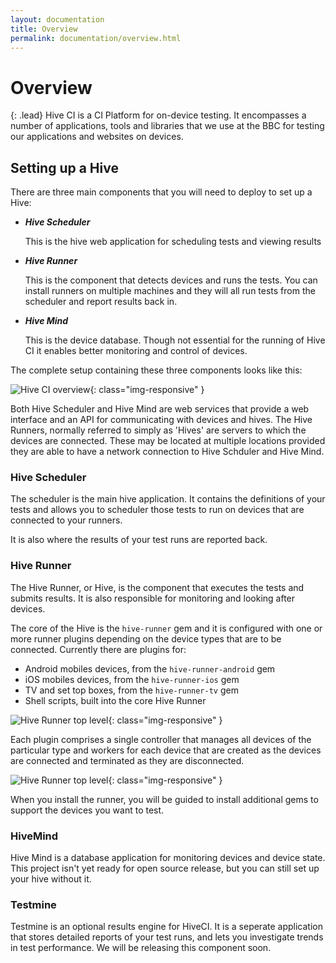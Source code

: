 ```yaml
---
layout: documentation
title: Overview
permalink: documentation/overview.html
---
```


# Overview

{: .lead}
Hive CI is a CI Platform for on-device testing. It encompasses a number of
applications, tools and libraries that we use at the BBC for testing our
applications and websites on devices.

## Setting up a Hive

There are three main components that you will need to deploy to set up a Hive:

*   ***Hive Scheduler***

    This is the hive web application for scheduling tests and viewing results

*   ***Hive Runner***

    This is the component that detects devices and runs the tests. You can install
runners on multiple machines and they will all run tests from the scheduler and
report results back in.

*   ***Hive Mind***

    This is the device database. Though not essential for the running of Hive
CI it enables better monitoring and control of devices.

The complete setup containing these three components looks like this:

![Hive CI overview](/hive-ci/images/full-hive-ci.png){: class="img-responsive" }

Both Hive Scheduler and Hive Mind are web services that provide a web interface
and an API for communicating with devices and hives. The Hive Runners, normally
referred to simply as 'Hives' are servers to which the devices are connected.
These may be located at multiple locations provided they are able to have a
network connection to Hive Schduler and Hive Mind.

### Hive Scheduler

The scheduler is the main hive application. It contains the definitions of your
tests and allows you to scheduler those tests to run on devices that are connected
to your runners.

It is also where the results of your test runs are reported back.

### Hive Runner

The Hive Runner, or Hive, is the component that executes the tests and submits
results. It is also responsible for monitoring and looking after devices.

The core of the Hive is the `hive-runner` gem and it is configured with one or
more runner plugins depending on the device types that are to be connected.
Currently there are plugins for:

* Android mobiles devices, from the `hive-runner-android` gem
* iOS mobiles devices, from the `hive-runner-ios` gem
* TV and set top boxes, from the `hive-runner-tv` gem
* Shell scripts, built into the core Hive Runner

![Hive Runner top level](/hive-ci/images/hive-runner.png){: class="img-responsive" }

Each plugin comprises a single controller that manages all devices of the
particular type and workers for each device that are created as the devices
are connected and terminated as they are disconnected.

![Hive Runner top level](/hive-ci/images/hive-runner-and-plugin-details.png){: class="img-responsive" }

When you install the runner, you will be guided to install additional gems to
support the devices you want to test.

### HiveMind

Hive Mind is a database application for monitoring devices and device state. This
project isn't yet ready for open source release, but you can still set up your
hive without it.

### Testmine

Testmine is an optional results engine for HiveCI. It is a seperate application
that stores detailed reports of your test runs, and lets you investigate trends
in test performance. We will be releasing this component soon.

